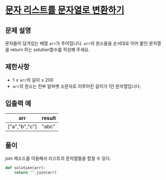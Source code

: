 # [문자 리스트를 문자열로 변환하기][1]

## 문제 설명

문자들이 담겨있는 배열 `arr`가 주어집니다. `arr`의 원소들을 순서대로 이어 붙인 문자열을 return 하는 solution함수를 작성해 주세요.

## 제한사항

- 1 ≤ `arr`의 길이 ≤ 200
- `arr`의 원소는 전부 알파벳 소문자로 이루어진 길이가 1인 문자열입니다.

## 입출력 예

| arr           | result |
| ------------- | ------ |
| ["a","b","c"] | "abc"  |

## 풀이

join 메소드를 이용해서 리스트의 문자열들을 합칠 수 있다.

```python
def solution(arr):
    return "".join(arr)
```

[1]: https://school.programmers.co.kr/learn/courses/30/lessons/181941
